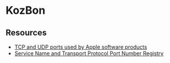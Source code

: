 #  KozBon

## Resources

- [TCP and UDP ports used by Apple software products](https://support.apple.com/en-gb/HT202944)
- [Service Name and Transport Protocol Port Number Registry](https://www.iana.org/assignments/service-names-port-numbers/service-names-port-numbers.xhtml)
